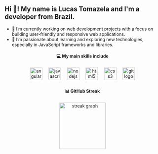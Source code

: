 <h2 align="left">Hi 👋! My name is Lucas Tomazela and I'm a developer from Brazil.</h2>

- 🔭 I’m currently working on web development projects with a focus on building user-friendly and responsive web applications.
- 🌱 I’m passionate about learning and exploring new technologies, especially in JavaScript frameworks and libraries.

<h4 align="center">💻 My main skills include</h4>

###

<div align="center">
  <img src="https://img.shields.io/badge/Angular-DD0031?logo=angular&logoColor=white&style=for-the-badge" height="40" alt="angularjs logo"  />
  <img width="12" />
  <img src="https://img.shields.io/badge/JavaScript-F7DF1E?logo=javascript&logoColor=black&style=for-the-badge" height="40" alt="javascript logo"  />
  <img width="12" />
  <img src="https://img.shields.io/badge/Node.js-339933?logo=nodedotjs&logoColor=white&style=for-the-badge" height="40" alt="nodejs logo"  />
  <img width="12" />
  <img src="https://img.shields.io/badge/HTML5-E34F26?logo=html5&logoColor=white&style=for-the-badge" height="40" alt="html5 logo"  />
  <img width="12" />
  <img src="https://img.shields.io/badge/CSS3-1572B6?logo=css3&logoColor=white&style=for-the-badge" height="40" alt="css3 logo"  />
  <img width="12" />
  <img src="https://img.shields.io/badge/Git-F05032?logo=git&logoColor=white&style=for-the-badge" height="40" alt="git logo"  />
</div>

###

<h4 align="center">📊 GitHub<!-- Stats &--> Streak</h4>

###

<div align="center">
<!--  <img src="https://github-readme-stats.vercel.app/api?username=LucasFTomazela&hide_title=true&hide_rank=false&show_icons=true&include_all_commits=true&count_private=true&disable_animations=false&theme=dark&locale=en&hide_border=true&order=1" height="150" alt="stats graph"  /> -->
  <img src="https://streak-stats.demolab.com?user=LucasFTomazela&locale=en&mode=weekly&theme=dark&hide_border=true&border_radius=5&order=3" height="150" alt="streak graph"  />
</div>

###
<!--
**LucasFTomazela/LucasFTomazela** is a ✨ _special_ ✨ repository because its `README.md` (this file) appears on your GitHub profile.

Here are some ideas to get you started:

- 🔭 I’m currently working on ...
- 🌱 I’m currently learning ...
- 👯 I’m looking to collaborate on ...
- 🤔 I’m looking for help with ...
- 💬 Ask me about ...
- 📫 How to reach me: ...
- 😄 Pronouns: ...
- ⚡ Fun fact: ...
-->
